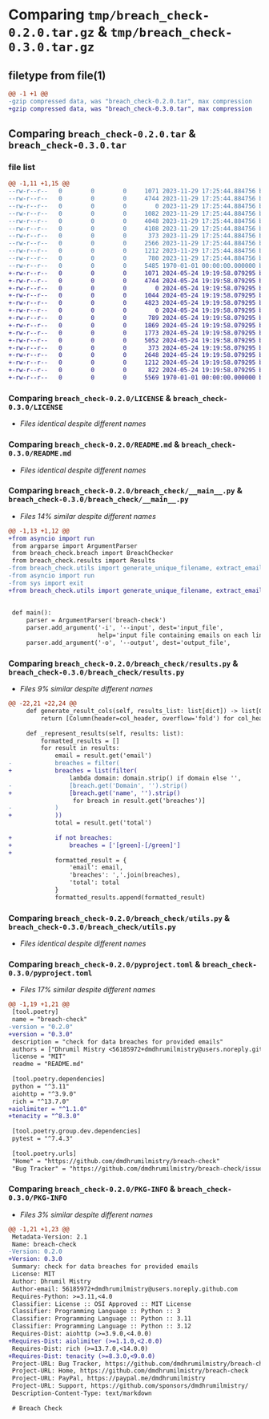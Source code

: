 # Comparing `tmp/breach_check-0.2.0.tar.gz` & `tmp/breach_check-0.3.0.tar.gz`

## filetype from file(1)

```diff
@@ -1 +1 @@
-gzip compressed data, was "breach_check-0.2.0.tar", max compression
+gzip compressed data, was "breach_check-0.3.0.tar", max compression
```

## Comparing `breach_check-0.2.0.tar` & `breach_check-0.3.0.tar`

### file list

```diff
@@ -1,11 +1,15 @@
--rw-r--r--   0        0        0     1071 2023-11-29 17:25:44.884756 breach_check-0.2.0/LICENSE
--rw-r--r--   0        0        0     4744 2023-11-29 17:25:44.884756 breach_check-0.2.0/README.md
--rw-r--r--   0        0        0        0 2023-11-29 17:25:44.884756 breach_check-0.2.0/breach_check/__init__.py
--rw-r--r--   0        0        0     1082 2023-11-29 17:25:44.884756 breach_check-0.2.0/breach_check/__main__.py
--rw-r--r--   0        0        0     4048 2023-11-29 17:25:44.884756 breach_check-0.2.0/breach_check/breach.py
--rw-r--r--   0        0        0     4108 2023-11-29 17:25:44.884756 breach_check-0.2.0/breach_check/http.py
--rw-r--r--   0        0        0      373 2023-11-29 17:25:44.884756 breach_check-0.2.0/breach_check/logger.py
--rw-r--r--   0        0        0     2566 2023-11-29 17:25:44.884756 breach_check-0.2.0/breach_check/results.py
--rw-r--r--   0        0        0     1212 2023-11-29 17:25:44.884756 breach_check-0.2.0/breach_check/utils.py
--rw-r--r--   0        0        0      780 2023-11-29 17:25:44.884756 breach_check-0.2.0/pyproject.toml
--rw-r--r--   0        0        0     5485 1970-01-01 00:00:00.000000 breach_check-0.2.0/PKG-INFO
+-rw-r--r--   0        0        0     1071 2024-05-24 19:19:58.079295 breach_check-0.3.0/LICENSE
+-rw-r--r--   0        0        0     4744 2024-05-24 19:19:58.079295 breach_check-0.3.0/README.md
+-rw-r--r--   0        0        0        0 2024-05-24 19:19:58.079295 breach_check-0.3.0/breach_check/__init__.py
+-rw-r--r--   0        0        0     1044 2024-05-24 19:19:58.079295 breach_check-0.3.0/breach_check/__main__.py
+-rw-r--r--   0        0        0     4823 2024-05-24 19:19:58.079295 breach_check-0.3.0/breach_check/breach.py
+-rw-r--r--   0        0        0        0 2024-05-24 19:19:58.079295 breach_check-0.3.0/breach_check/breach_factory/__init__.py
+-rw-r--r--   0        0        0      789 2024-05-24 19:19:58.079295 breach_check-0.3.0/breach_check/breach_factory/base.py
+-rw-r--r--   0        0        0     1869 2024-05-24 19:19:58.079295 breach_check-0.3.0/breach_check/breach_factory/leakcheck.py
+-rw-r--r--   0        0        0     1773 2024-05-24 19:19:58.079295 breach_check-0.3.0/breach_check/breach_factory/mozilla.py
+-rw-r--r--   0        0        0     5052 2024-05-24 19:19:58.079295 breach_check-0.3.0/breach_check/http.py
+-rw-r--r--   0        0        0      373 2024-05-24 19:19:58.079295 breach_check-0.3.0/breach_check/logger.py
+-rw-r--r--   0        0        0     2648 2024-05-24 19:19:58.079295 breach_check-0.3.0/breach_check/results.py
+-rw-r--r--   0        0        0     1212 2024-05-24 19:19:58.079295 breach_check-0.3.0/breach_check/utils.py
+-rw-r--r--   0        0        0      822 2024-05-24 19:19:58.079295 breach_check-0.3.0/pyproject.toml
+-rw-r--r--   0        0        0     5569 1970-01-01 00:00:00.000000 breach_check-0.3.0/PKG-INFO
```

### Comparing `breach_check-0.2.0/LICENSE` & `breach_check-0.3.0/LICENSE`

 * *Files identical despite different names*

### Comparing `breach_check-0.2.0/README.md` & `breach_check-0.3.0/README.md`

 * *Files identical despite different names*

### Comparing `breach_check-0.2.0/breach_check/__main__.py` & `breach_check-0.3.0/breach_check/__main__.py`

 * *Files 14% similar despite different names*

```diff
@@ -1,13 +1,12 @@
+from asyncio import run
 from argparse import ArgumentParser
 from breach_check.breach import BreachChecker
 from breach_check.results import Results
-from breach_check.utils import generate_unique_filename, extract_emails, write_json_file
-from asyncio import run
-from sys import exit
+from breach_check.utils import generate_unique_filename, extract_emails
 
 
 def main():
     parser = ArgumentParser('breach-check')
     parser.add_argument('-i', '--input', dest='input_file',
                         help='input file containing emails on each line', type=str, required=True)
     parser.add_argument('-o', '--output', dest='output_file',
```

### Comparing `breach_check-0.2.0/breach_check/results.py` & `breach_check-0.3.0/breach_check/results.py`

 * *Files 9% similar despite different names*

```diff
@@ -22,21 +22,24 @@
     def generate_result_cols(self, results_list: list[dict]) -> list[Column]:
         return [Column(header=col_header, overflow='fold') for col_header in self.extract_result_table_cols(results_list)]
 
     def _represent_results(self, results: list):
         formatted_results = []
         for result in results:
             email = result.get('email')
-            breaches = filter(
+            breaches = list(filter(
                 lambda domain: domain.strip() if domain else '',
-                [breach.get('Domain', '').strip()
+                [breach.get('name', '').strip()
                  for breach in result.get('breaches')]
-            )
+            ))
             total = result.get('total')
 
+            if not breaches:
+                breaches = ['[green]-[/green]']
+
             formatted_result = {
                 'email': email,
                 'breaches': ','.join(breaches),
                 'total': total
             }
             formatted_results.append(formatted_result)
```

### Comparing `breach_check-0.2.0/breach_check/utils.py` & `breach_check-0.3.0/breach_check/utils.py`

 * *Files identical despite different names*

### Comparing `breach_check-0.2.0/pyproject.toml` & `breach_check-0.3.0/pyproject.toml`

 * *Files 17% similar despite different names*

```diff
@@ -1,19 +1,21 @@
 [tool.poetry]
 name = "breach-check"
-version = "0.2.0"
+version = "0.3.0"
 description = "check for data breaches for provided emails"
 authors = ["Dhrumil Mistry <56185972+dmdhrumilmistry@users.noreply.github.com>"]
 license = "MIT"
 readme = "README.md"
 
 [tool.poetry.dependencies]
 python = "^3.11"
 aiohttp = "^3.9.0"
 rich = "^13.7.0"
+aiolimiter = "^1.1.0"
+tenacity = "^8.3.0"
 
 [tool.poetry.group.dev.dependencies]
 pytest = "^7.4.3"
 
 [tool.poetry.urls]
 "Home" = "https://github.com/dmdhrumilmistry/breach-check"
 "Bug Tracker" = "https://github.com/dmdhrumilmistry/breach-check/issues"
```

### Comparing `breach_check-0.2.0/PKG-INFO` & `breach_check-0.3.0/PKG-INFO`

 * *Files 3% similar despite different names*

```diff
@@ -1,21 +1,23 @@
 Metadata-Version: 2.1
 Name: breach-check
-Version: 0.2.0
+Version: 0.3.0
 Summary: check for data breaches for provided emails
 License: MIT
 Author: Dhrumil Mistry
 Author-email: 56185972+dmdhrumilmistry@users.noreply.github.com
 Requires-Python: >=3.11,<4.0
 Classifier: License :: OSI Approved :: MIT License
 Classifier: Programming Language :: Python :: 3
 Classifier: Programming Language :: Python :: 3.11
 Classifier: Programming Language :: Python :: 3.12
 Requires-Dist: aiohttp (>=3.9.0,<4.0.0)
+Requires-Dist: aiolimiter (>=1.1.0,<2.0.0)
 Requires-Dist: rich (>=13.7.0,<14.0.0)
+Requires-Dist: tenacity (>=8.3.0,<9.0.0)
 Project-URL: Bug Tracker, https://github.com/dmdhrumilmistry/breach-check/issues
 Project-URL: Home, https://github.com/dmdhrumilmistry/breach-check
 Project-URL: PayPal, https://paypal.me/dmdhrumilmistry
 Project-URL: Support, https://github.com/sponsors/dmdhrumilmistry/
 Description-Content-Type: text/markdown
 
 # Breach Check
```

